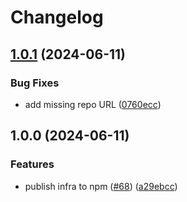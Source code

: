 # Changelog

## [1.0.1](https://github.com/w3s-project/content-claims/compare/content-claims-infra-v1.0.0...content-claims-infra-v1.0.1) (2024-06-11)


### Bug Fixes

* add missing repo URL ([0760ecc](https://github.com/w3s-project/content-claims/commit/0760eccba84e2a2a7fd0176d638c5276910e9e89))

## 1.0.0 (2024-06-11)


### Features

* publish infra to npm ([#68](https://github.com/w3s-project/content-claims/issues/68)) ([a29ebcc](https://github.com/w3s-project/content-claims/commit/a29ebcc60ba22527d64bc76145ac48efd9a69836))
